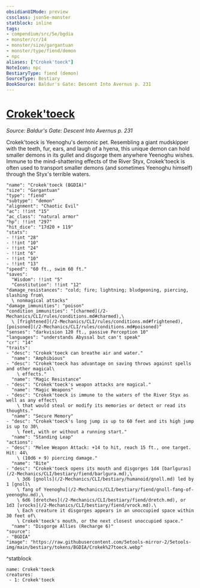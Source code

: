 ```yaml
---
obsidianUIMode: preview
cssclass: json5e-monster
statblock: inline
tags:
- compendium/src/5e/bgdia
- monster/cr/14
- monster/size/gargantuan
- monster/type/fiend/demon
- npc
aliases: ["Crokek'toeck"]
NoteIcon: npc
BestiaryType: fiend (demon)
SourceType: Bestiary
BookSource: Baldur's Gate: Descent Into Avernus p. 231
---
```

# [Crokek'toeck](2-Mechanics/CLI/bestiary/npc/crokektoeck-bgdia.md)
*Source: Baldur's Gate: Descent Into Avernus p. 231*  

Crokek'toeck is Yeenoghu's demonic pet. Resembling a giant mudskipper with the teeth, fur, ears, and laugh of a hyena, this unique demon can hold smaller demons in its gullet and disgorge them anywhere Yeenoghu wishes. Immune to the mind-shattering effects of the River Styx, Crokek'toeck is often used to transport smaller demons (and sometimes Yeenoghu himself) through the Styx's terrible waters.

```statblock
"name": "Crokek'toeck (BGDIA)"
"size": "Gargantuan"
"type": "fiend"
"subtype": "demon"
"alignment": "Chaotic Evil"
"ac": !!int "15"
"ac_class": "natural armor"
"hp": !!int "297"
"hit_dice": "17d20 + 119"
"stats":
- !!int "28"
- !!int "10"
- !!int "24"
- !!int "6"
- !!int "10"
- !!int "13"
"speed": "60 ft., swim 60 ft."
"saves":
  "Wisdom": !!int "5"
  "Constitution": !!int "12"
"damage_resistances": "cold; fire; lightning; bludgeoning, piercing, slashing from\
  \ nonmagical attacks"
"damage_immunities": "poison"
"condition_immunities": "[charmed](/2-Mechanics/CLI/rules/conditions.md#charmed),\
  \ [frightened](/2-Mechanics/CLI/rules/conditions.md#frightened), [poisoned](/2-Mechanics/CLI/rules/conditions.md#poisoned)"
"senses": "darkvision 120 ft., passive Perception 10"
"languages": "understands Abyssal but can't speak"
"cr": "14"
"traits":
- "desc": "Crokek'toeck can breathe air and water."
  "name": "Amphibious"
- "desc": "Crokek'toeck has advantage on saving throws against spells and other magical\
    \ effects."
  "name": "Magic Resistance"
- "desc": "Crokek'toeck's weapon attacks are magical."
  "name": "Magic Weapons"
- "desc": "Crokek'toeck is immune to the waters of the River Styx as well as any effect\
    \ that would steal or modify its memories or detect or read its thoughts."
  "name": "Secure Memory"
- "desc": "Crokek'toeck's long jump is up to 60 feet and its high jump is up to 30\
    \ feet, with or without a running start."
  "name": "Standing Leap"
"actions":
- "desc": "Melee Weapon Attack: +14 to hit, reach 15 ft., one target. Hit: 44\
    \ (10d6 + 9) piercing damage."
  "name": "Bite"
- "desc": "Crokek'toeck opens its mouth and disgorges 1d4 [barlguras](/2-Mechanics/CLI/bestiary/fiend/barlgura.md),\
    \ 3d6 [gnolls](/2-Mechanics/CLI/bestiary/humanoid/gnoll.md) led by 1 [gnoll\
    \ fang of Yeenoghu](/2-Mechanics/CLI/bestiary/fiend/gnoll-fang-of-yeenoghu.md),\
    \ 6d6 [dretches](/2-Mechanics/CLI/bestiary/fiend/dretch.md), or 1d3 [vrocks](/2-Mechanics/CLI/bestiary/fiend/vrock.md).\
    \ Each creature it disgorges appears in an unoccupied space within 30 feet of\
    \ Crokek'toeck's mouth, or the next closest unoccupied space."
  "name": "Disgorge Allies (Recharge 6)"
"source":
- "BGDIA"
"image": "https://raw.githubusercontent.com/5etools-mirror-2/5etools-img/main/bestiary/tokens/BGDIA/Crokek%27toeck.webp"
```
^statblock

```encounter-table
name: Crokek'toeck
creatures:
 - 1: Crokek'toeck
```